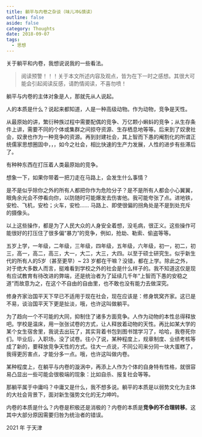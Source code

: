 ```yaml
---
title: 躺平与内卷之杂谈（味儿冲&慎读）
outline: false
aside: false
category: Thoughts
date: 2018-09-07
tags:
  - 思想
---
```



关于躺平和内卷，我想说说我的一些看法。

> 阅读预警！！！关于本文所述内容及观点，皆为在下一时之感想。其很大可能会引起阅读反感，请酌情阅读，不喜勿喷！
>

躺平与内卷的主体对象是人，那就先从人说起。

人的本质是什么？说起来都知道，人是一种高级动物。作为动物，竞争是天性。

从最原始的讲，繁衍种族过程中需要配偶的竞争、万亿颗小蝌蚪的竞争；从生存条件上讲，需要不同的个体或集群之间掠夺资源、生存栖息地等等。后来到了奴隶社会，奴隶也作为一种竞争的资源。再到封建社会，其上智而下愚的阉割化的所谓正统儒家思想圈固中，，，如今之社会，相比快速的生产力发展，人性的进步有些滞后了。

有种种东西在打压着人类最原始的竞争。

想象一下，如果你带着一把刀走在马路上，会发生什么事情？

是不是似乎除你之外的所有人都把你作为危险分子？是不是所有人都会小心翼翼，眼角余光会不停看向你，以防随时可能爆发去伤害他。我可能夸张了点。进地铁，安检、飞机，安检；火车，安检…… 马路上、即使很偏的拐角处是不是到处充斥的摄像头。

以上这些操作，都是为了人民大众的人身安全着想，没毛病，很正义。这些操作可能很好的打压住了很多偏“暴力”的竞争，例如，抢劫、勒索、偷盗等等。

五岁上学，一年级，二年级，三年级，四年级，五年级，六年级，初一，初二，初三，高一，高二，高三，大一，大二，大三，大四。以至于硕士研究生。似乎新生代的所有人的5岁（甚至更早）~ 23 岁都在干嘛？没错，都在上学。除此之外，对于绝大多数人而言，挺难看到学校之外的社会是什么样子的。我不知道这仅是现有应试教育有待改进的弊端，还是统治者为了延续几千年“上智而下愚的安稳之道”而故意为之，在这个不自由的自由里，也不敢也没有能力去做深究。

修身齐家治国平天下早已不适用于现在社会，现在应该是：修身筑窝齐家。这已是不易，谈治国平天下更是扯淡，哦，也许这叫做躺平。

为了趋向一个不可能的大同，抑制住了诸多方面竞争。人作为动物的本性总得释放吧。学校是温床，用一张张试卷的方式，让人释放着动物的天性。再比如某大学的某个女生宿舍里，我说去出玩了，其实背着书包到图书馆学习了，哈哈，我卷死你们。毕业后，入职场，没了试卷。往小了说，某种程度上，规章制度、业绩考核等成了新的，要释放竞争天性的方式。往大一点说，不同公司来分同一块大蛋糕了，我得更厉害点，才能分多一点。哦，也许这叫做内卷。

某种程度上，在躺平与内卷的漩涡中，再添上人作为个体的自身特有性格，就很容易凸显出一些可能会很极端的现象：比如自杀、报复社会等等。

那躺平属于中庸吗？中庸又是什么，我不想多说。躺平的本质是以弱势文化为主体的大社会背景下，面对新生强势文化的无力呻吟。

内卷的本质是什么？内卷是积极还是消极的？内卷的本质是**竞争的不合理转移**。这其中大部分原因需要归咎为统治者的错误。

2021 年 于天津